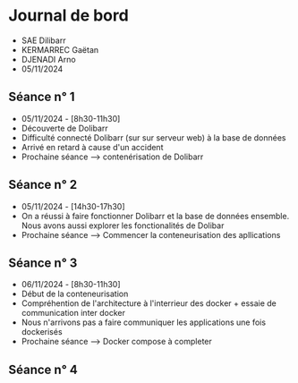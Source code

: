 # Journal de bord

* SAE Dilibarr
* KERMARREC Gaëtan
* DJENADI Arno
* 05/11/2024


## Séance n° 1

* 05/11/2024 - [8h30-11h30]
* Découverte de Dolibarr
* Difficulté connecté Dolibarr (sur sur serveur web) à la base de données 
* Arrivé en retard à cause d'un accident
* Prochaine séance --> contenérisation de Dolibarr


## Séance n° 2

* 05/11/2024 - [14h30-17h30]
* On a réussi à faire fonctionner Dolibarr et la base de données ensemble. Nous avons aussi explorer les fonctionalités de Dolibar
* Prochaine séance --> Commencer la conteneurisation des apllications


## Séance n° 3

* 06/11/2024 - [8h30-11h30]
* Début de la conteneurisation
* Compréhention de l'architecture à l'interrieur des docker + essaie de communication inter docker
* Nous n'arrivons pas a faire communiquer les applications une fois dockerisés
* Prochaine séance --> Docker compose à completer

## Séance n° 4

